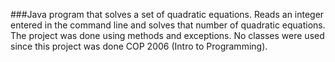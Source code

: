 ###Java program that solves a set of quadratic equations. Reads an integer entered in the command line and solves that number of quadratic equations. The project was done using methods and exceptions. No classes were used since this project was done COP 2006 (Intro to Programming).



